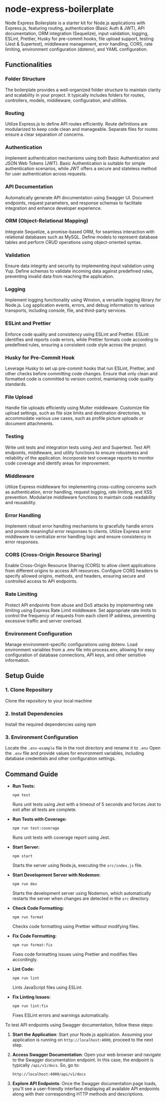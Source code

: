 # node-express-boilerplate

Node Express Boilerplate is a starter kit for Node.js applications with Express.js, featuring routing, authentication (Basic Auth & JWT), API documentation, ORM integration (Sequelize), input validation, logging, ESLint, Prettier, Husky for pre-commit hooks, file upload support, testing (Jest & Supertest), middleware management, error handling, CORS, rate limiting, environment configuration (dotenv), and YAML configuration.

## Functionalities

### Folder Structure

The boilerplate provides a well-organized folder structure to maintain clarity and scalability in your project. It typically includes folders for routes, controllers, models, middleware, configuration, and utilities.

### Routing

Utilize Express.js to define API routes efficiently. Route definitions are modularized to keep code clean and manageable. Separate files for routes ensure a clear separation of concerns.

### Authentication

Implement authentication mechanisms using both Basic Authentication and JSON Web Tokens (JWT). Basic Authentication is suitable for simple authentication scenarios, while JWT offers a secure and stateless method for user authentication across requests.

### API Documentation

Automatically generate API documentation using Swagger UI. Document endpoints, request parameters, and response schemas to facilitate integration and enhance developer experience.

### ORM (Object-Relational Mapping)

Integrate Sequelize, a promise-based ORM, for seamless interaction with relational databases such as MySQL. Define models to represent database tables and perform CRUD operations using object-oriented syntax.

### Validation

Ensure data integrity and security by implementing input validation using Yup. Define schemas to validate incoming data against predefined rules, preventing invalid data from reaching the application.

### Logging

Implement logging functionality using Winston, a versatile logging library for Node.js. Log application events, errors, and debug information to various transports, including console, file, and third-party services.

### ESLint and Prettier

Enforce code quality and consistency using ESLint and Prettier. ESLint identifies and reports code errors, while Prettier formats code according to predefined rules, ensuring a consistent code style across the project.

### Husky for Pre-Commit Hook

Leverage Husky to set up pre-commit hooks that run ESLint, Prettier, and other checks before committing code changes. Ensure that only clean and formatted code is committed to version control, maintaining code quality standards.

### File Upload

Handle file uploads efficiently using Multer middleware. Customize file upload settings, such as file size limits and destination directories, to accommodate various use cases, such as profile picture uploads or document attachments.

### Testing

Write unit tests and integration tests using Jest and Supertest. Test API endpoints, middleware, and utility functions to ensure robustness and reliability of the application. Incorporate test coverage reports to monitor code coverage and identify areas for improvement.

### Middleware

Utilize Express middleware for implementing cross-cutting concerns such as authentication, error handling, request logging, rate limiting, and XSS prevention. Modularize middleware functions to maintain code readability and reusability.

### Error Handling

Implement robust error handling mechanisms to gracefully handle errors and provide meaningful error responses to clients. Utilize Express error middleware to centralize error handling logic and ensure consistency in error responses.

### CORS (Cross-Origin Resource Sharing)

Enable Cross-Origin Resource Sharing (CORS) to allow client applications from different origins to access API resources. Configure CORS headers to specify allowed origins, methods, and headers, ensuring secure and controlled access to API endpoints.

### Rate Limiting

Protect API endpoints from abuse and DoS attacks by implementing rate limiting using Express Rate Limit middleware. Set appropriate rate limits to control the frequency of requests from each client IP address, preventing excessive traffic and server overload.

### Environment Configuration

Manage environment-specific configurations using dotenv. Load environment variables from a .env file into process.env, allowing for easy configuration of database connections, API keys, and other sensitive information.

## Setup Guide

### 1. Clone Repository

Clone the repository to your local machine

### 2. Install Dependencies

Install the required dependencies using npm

### 3. Environment Configuration

Locate the `.env-example` file in the root directory and rename it to `.env`
Open the `.env` file and provide values for environment variables, including database credentials and other configuration settings.

## Command Guide

- **Run Tests:**

    `npm test`
    
    Runs unit tests using Jest with a timeout of 5 seconds and forces Jest to exit after all tests are complete.
    
- **Run Tests with Coverage:**
    
    `npm run test:coverage`
    
    Runs unit tests with coverage report using Jest.
    
- **Start Server:**
    
    `npm start`
    
    Starts the server using Node.js, executing the `src/index.js` file.
    
- **Start Development Server with Nodemon:**
    
    `npm run dev`
    
    Starts the development server using Nodemon, which automatically restarts the server when changes are detected in the `src` directory.
    
- **Check Code Formatting:**
    
    `npm run format`
    
    Checks code formatting using Prettier without modifying files.
    
- **Fix Code Formatting:**
    
    `npm run format:fix`
    
    Fixes code formatting issues using Prettier and modifies files accordingly.
    
- **Lint Code:**
    
    `npm run lint`
    
    Lints JavaScript files using ESLint.
    
- **Fix Linting Issues:**
    
    `npm run lint:fix`
    
    Fixes ESLint errors and warnings automatically.

To test API endpoints using Swagger documentation, follow these steps:

1. **Start the Application**: Start your Node.js application. Assuming your application is running on `http://localhost:4000`, proceed to the next step.
    
2. **Access Swagger Documentation**: Open your web browser and navigate to the Swagger documentation endpoint. In this case, the endpoint is typically `/api/v1/docs`. So, go to:
    
    `http://localhost:4000/api/v1/docs`
    
3. **Explore API Endpoints**: Once the Swagger documentation page loads, you'll see a user-friendly interface displaying all available API endpoints along with their corresponding HTTP methods and descriptions.

